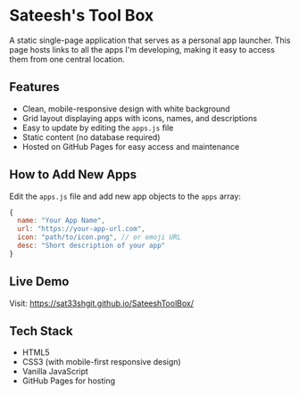 # Sateesh's Tool Box

A static single-page application that serves as a personal app launcher. This page hosts links to all the apps I'm developing, making it easy to access them from one central location.

## Features

- Clean, mobile-responsive design with white background
- Grid layout displaying apps with icons, names, and descriptions
- Easy to update by editing the `apps.js` file
- Static content (no database required)
- Hosted on GitHub Pages for easy access and maintenance

## How to Add New Apps

Edit the `apps.js` file and add new app objects to the `apps` array:

```javascript
{
  name: "Your App Name",
  url: "https://your-app-url.com",
  icon: "path/to/icon.png", // or emoji URL
  desc: "Short description of your app"
}
```

## Live Demo

Visit: https://sat33shgit.github.io/SateeshToolBox/

## Tech Stack

- HTML5
- CSS3 (with mobile-first responsive design)
- Vanilla JavaScript
- GitHub Pages for hosting
